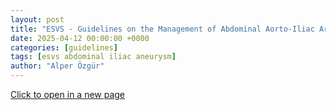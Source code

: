 ```yaml
---
layout: post
title: "ESVS - Guidelines on the Management of Abdominal Aorto-Iliac Artery Aneurysms - 2024"
date: 2025-04-12 00:00:00 +0000
categories: [guidelines]
tags: [esvs abdominal iliac aneurysm]
author: "Alper Özgür"
---
```




[Click to open in a new page](https://www.ejves.com/article/S1078-5884(23)00889-4/fulltext)